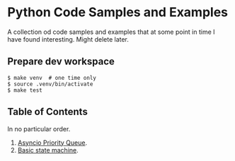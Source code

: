 # Python Code Samples and Examples

A collection od code samples and examples that at some point in time I have
found interesting. Might delete later.

## Prepare dev workspace

    $ make venv  # one time only
    $ source .venv/bin/activate
    $ make test

## Table of Contents

In no particular order.

1. [Asyncio Priority Queue](docs/asyncio/priority_queue.md).
1. [Basic state machine](docs/state_machine/state_machine.md).
